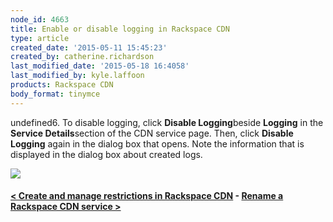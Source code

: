 ```yaml
---
node_id: 4663
title: Enable or disable logging in Rackspace CDN
type: article
created_date: '2015-05-11 15:45:23'
created_by: catherine.richardson
last_modified_date: '2015-05-18 16:4058'
last_modified_by: kyle.laffoon
products: Rackspace CDN
body_format: tinymce
---
```


undefined6. To disable logging, click **Disable Logging**beside **Logging** in
the **Service Details**section of the CDN service page. Then, click
**Disable Logging** again in the dialog box that opens. Note the
information that is displayed in the dialog box about created logs.

![](/knowledge_center/sites/default/files/field/image/DisableLogging.png)

 

#### [\< Create and manage restrictions in Rackspace CDN](https://www.rackspace.com/knowledge_center/article/create-and-manage-restrictions-in-rackspace-cdn)    -    [Rename a Rackspace CDN service \>](https://www.rackspace.com/knowledge_center/article/rename-a-rackspace-cdn-service)

 

 

 

